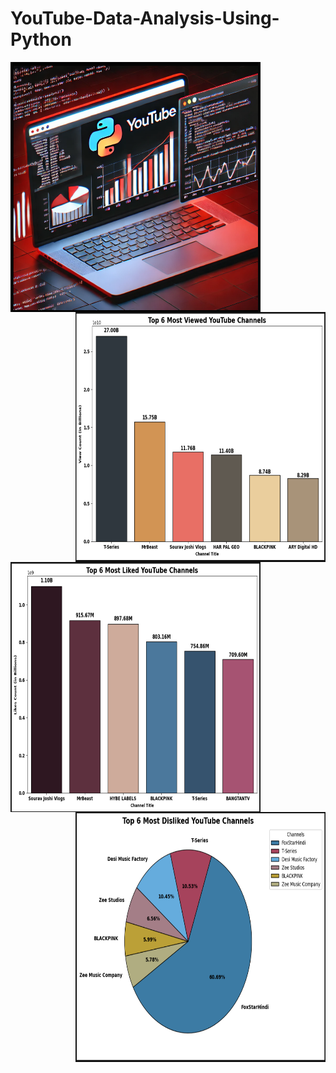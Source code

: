 # YouTube-Data-Analysis-Using-Python

<img align="left" height="400" width="400" src="https://github.com/sahilgupta245/YouTube-Data-Analysis-Using-Python/blob/main/youtube%20data%20analysis%20.png" />
<img align="right" height="400" width="400" src="https://github.com/sahilgupta245/YouTube-Data-Analysis-Using-Python/blob/main/top%206%20viewed%20channels.png" />
<img align="left" height="400" width="400" src="https://github.com/sahilgupta245/YouTube-Data-Analysis-Using-Python/blob/main/top%206%20liked%20channels.png" />
<img align="right" height="400" width="400" src="https://github.com/sahilgupta245/YouTube-Data-Analysis-Using-Python/blob/main/top%206%20disliked%20channels.png" />
